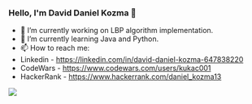 ### Hello, I'm David Daniel Kozma 👋

- 🔭 I’m currently working on LBP algorithm implementation.
- 🌱 I’m currently learning Java and Python.
- 📫 How to reach me: 
- Linkedin - https://linkedin.com/in/david-daniel-kozma-647838220
- CodeWars - https://www.codewars.com/users/kukac001
- HackerRank - https://www.hackerrank.com/daniel_kozma13



<img src="https://github-readme-stats.vercel.app/api?username=kukac001&&show_icons=true&title_color=ffffff&icon_color=bb2acf&text_color=daf7dc&bg_color=151515">

